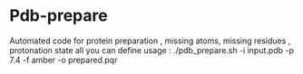 # Pdb-prepare
Automated code for protein preparation , missing atoms, missing residues , protonation state all you can define
usage :
./pdb_prepare.sh -i input.pdb -p 7.4 -f amber -o prepared.pqr
